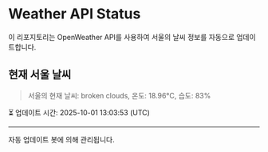
# Weather API Status

이 리포지토리는 OpenWeather API를 사용하여 서울의 날씨 정보를 자동으로 업데이트합니다.

## 현재 서울 날씨
> 서울의 현재 날씨: broken clouds, 온도: 18.96°C, 습도: 83%

⏳ 업데이트 시간: 2025-10-01 13:03:53 (UTC)

---
자동 업데이트 봇에 의해 관리됩니다.
